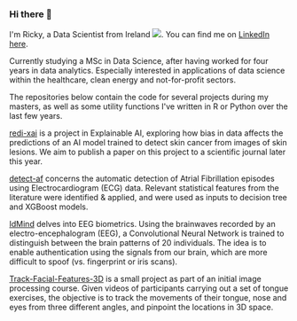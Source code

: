 ### Hi there 👋

I'm Ricky, a Data Scientist from Ireland <img src="https://www.countryflags.io/ie/flat/16.png">. You can find me on [LinkedIn here](https://www.linkedin.com/in/ricky-walsh/).

Currently studying a MSc in Data Science, after having worked for four years in data analytics. 
Especially interested in applications of data science within the healthcare, clean energy and not-for-profit sectors.

The repositories below contain the code for several projects during my masters, as well as some utility functions I've written in R or Python over the last few years.

[redi-xai](https://github.com/rickymwalsh/redi-xai) is a project in Explainable AI, exploring how bias in data affects the predictions of an AI model trained to detect skin cancer from images of skin lesions. We aim to publish a paper on this project to a scientific journal later this year. 

[detect-af](https://github.com/rickymwalsh/detect-af) concerns the automatic detection of Atrial Fibrillation episodes using Electrocardiogram (ECG) data. Relevant statistical features from the literature were identified & applied, and were used as inputs to decision tree and XGBoost models.

[IdMind](https://github.com/rickymwalsh/IdMind) delves into EEG biometrics. Using the brainwaves recorded by an electro-encephalogram (EEG), a Convolutional Neural Network is trained to distinguish between the brain patterns of 20 individuals. The idea is to enable authentication using the signals from our brain, which are more difficult to spoof (vs. fingerprint or iris scans).

[Track-Facial-Features-3D](https://github.com/rickymwalsh/Track-Facial-Features-3D) is a small project as part of an initial image processing course. Given videos of participants carrying out a set of tongue exercises, the objective is to track the movements of their tongue, nose and eyes from three different angles, and pinpoint the locations in 3D space.
